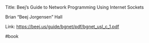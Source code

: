 Title: Beej’s Guide to Network Programming Using Internet Sockets

Brian “Beej Jorgensen” Hall

Link: https://beej.us/guide/bgnet/pdf/bgnet_usl_c_1.pdf

#book